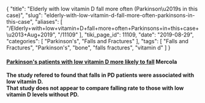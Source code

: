 {
    "title": "Elderly with low vitamin D fall more often (Parkinson\u2019s in this case)",
    "slug": "elderly-with-low-vitamin-d-fall-more-often-parkinsons-in-this-case",
    "aliases": [
        "/Elderly+with+low+vitamin+D+fall+more+often+Parkinsons+in+this+case+\u2013+Aug+2019",
        "/11109"
    ],
    "tiki_page_id": 11109,
    "date": "2019-08-29",
    "categories": [
        "Parkinson's",
        "Falls and Fractures"
    ],
    "tags": [
        "Falls and Fractures",
        "Parkinson's",
        "bone",
        "falls fractures",
        "vitamin d"
    ]
}


#### [Parkinson's patients with low vitamin D more likely to fall](https://articles.mercola.com/sites/articles/archive/2019/08/29/vitamin-d-deficiency-parkinsons-disease.aspx?utm_source=dnl&utm_medium=email&utm_content=art2&utm_campaign=20190829Z1&et_cid=DM328843&et_rid=696535719) Mercola

 **The study refered to found that falls in PD patients were associated with low vitamin D.  
That study does not appear to compare falling rate to those with low vitamin D levels without PD.**